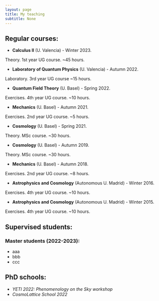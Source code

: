 ```yaml
---
layout: page
title: My teaching
subtitle: None
---
```


## Regular courses:

- **Calculus II** (U. Valencia) - Winter 2023.

Theory. 1st year UG course. ~45 hours.

- **Laboratory of Quantum Physics** (U. Valencia) - Autumn 2022.

Laboratory. 3rd year UG course  ~15 hours.

- **Quantum Field Theory** (U. Basel) - Spring 2022.

Exercises. 4th year UG course. ~10 hours.

- **Mechanics** (U. Basel) - Autumn 2021.

Exercises. 2nd year UG course.  ~5 hours.

- **Cosmology** (U. Basel) - Spring 2021.

Theory. MSc course.  ~30 hours.

- **Cosmology** (U. Basel) - Autumn 2019.

Theory. MSc course.  ~30 hours.

- **Mechanics** (U. Basel) - Autumn 2018.

Exercises. 2nd year UG course.  ~8 hours.

- **Astrophysics and Cosmology** (Autonomous U. Madrid) - Winter 2016.

Exercises. 4th year UG course.  ~10 hours.

- **Astrophysics and Cosmology** (Autonomous U. Madrid) - Winter 2015.

Exercises. 4th year UG course.  ~10 hours.

## Supervised students:

### Master students (2022-2023):
- aaa
- bbb
- ccc

## PhD schools:

- *YETI 2022: Phenomenology on the Sky workshop*
- *CosmoLattice School 2022*
